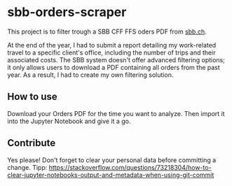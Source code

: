 # sbb-orders-scraper

This project is to filter trough a SBB CFF FFS oders PDF from [sbb.ch](https://www.sbb.ch/de/kaufen/pages/bestellung/bestellungen.xhtml).

At the end of the year, I had to submit a report detailing my work-related travel to a specific client's office, including the number of trips and their associated costs.
The SBB system doesn't offer advanced filtering options; it only allows users to download a PDF containing all orders from the past year.
As a result, I had to create my own filtering solution.

## How to use

Download your Orders PDF for the time you want to analyze.
Then import it into the Jupyter Notebook and give it a go.

## Contribute

Yes please!
Don't forget to clear your personal data before committing a change.
Tipp: https://stackoverflow.com/questions/73218304/how-to-clear-jupyter-notebooks-output-and-metadata-when-using-git-commit

